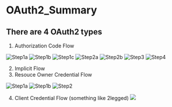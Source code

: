 # OAuth2_Summary
## There are 4 OAuth2 types

1. Authorization Code Flow

![Step1a](Authorization%20Code%20Flow(step1a).png)
![Step1b](Authorization%20Code%20Flow(step1b).png)
![Step1c](Authorization%20Code%20Flow(step1c).png)
![Step2a](Authorization%20Code%20Flow(step2a).png)
![Step2b](Authorization%20Code%20Flow(step2b).png)
![Step3](Authorization%20Code%20Flow(step3).png)
![Step4](Authorization%20Code%20Flow(step4).png)

2. Implicit Flow
3. Resouce Owner Credential Flow

![Step1a](Resouce%20Owner%20Credential%20Flow(step1a).png)
![Step1b](Resouce%20Owner%20Credential%20Flow(step1b).png)
![Step2](Resouce%20Owner%20Credential%20Flow(step2).png)

4. Client Credential Flow (something like 2legged)
![](Client%20Credential%20Flow.png)
